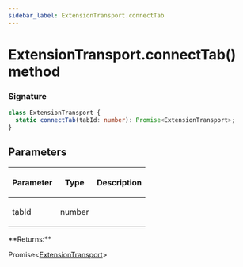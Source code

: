 ```yaml
---
sidebar_label: ExtensionTransport.connectTab
---
```


# ExtensionTransport.connectTab() method

### Signature

```typescript
class ExtensionTransport {
  static connectTab(tabId: number): Promise<ExtensionTransport>;
}
```

## Parameters

<table><thead><tr><th>

Parameter

</th><th>

Type

</th><th>

Description

</th></tr></thead>
<tbody><tr><td>

tabId

</td><td>

number

</td><td>

</td></tr>
</tbody></table>
**Returns:**

Promise&lt;[ExtensionTransport](./puppeteer.extensiontransport.md)&gt;
